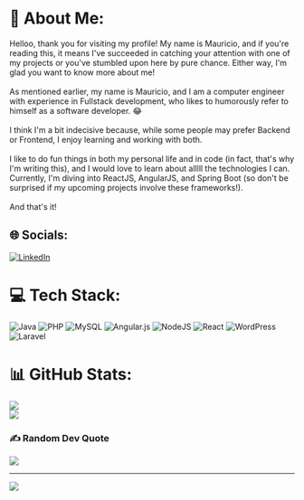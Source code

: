 # 💫 About Me:
Helloo, thank you for visiting my profile! My name is Mauricio, and if you're reading this, it means I've succeeded in catching your attention with one of my projects or you've stumbled upon here by pure chance. Either way, I'm glad you want to know more about me!<br><br>As mentioned earlier, my name is Mauricio, and I am a computer engineer with experience in Fullstack development, who likes to humorously refer to himself as a software developer. 😂<br><br>I think I'm a bit indecisive because, while some people may prefer Backend or Frontend, I enjoy learning and working with both.<br><br>I like to do fun things in both my personal life and in code (in fact, that's why I'm writing this), and I would love to learn about alllll the technologies I can. Currently, I'm diving into ReactJS, AngularJS, and Spring Boot (so don't be surprised if my upcoming projects involve these frameworks!).<br><br>And that's it!


## 🌐 Socials:
[![LinkedIn](https://img.shields.io/badge/LinkedIn-%230077B5.svg?logo=linkedin&logoColor=white)](https://linkedin.com/in/https://www.linkedin.com/in/mauricioperniaarbuges/) 

# 💻 Tech Stack:
![Java](https://img.shields.io/badge/java-%23ED8B00.svg?style=flat&logo=openjdk&logoColor=white) ![PHP](https://img.shields.io/badge/php-%23777BB4.svg?style=flat&logo=php&logoColor=white) ![MySQL](https://img.shields.io/badge/mysql-%2300000f.svg?style=flat&logo=mysql&logoColor=white) ![Angular.js](https://img.shields.io/badge/angular.js-%23E23237.svg?style=flat&logo=angularjs&logoColor=white) ![NodeJS](https://img.shields.io/badge/node.js-6DA55F?style=flat&logo=node.js&logoColor=white) ![React](https://img.shields.io/badge/react-%2320232a.svg?style=flat&logo=react&logoColor=%2361DAFB) ![WordPress](https://img.shields.io/badge/WordPress-%23117AC9.svg?style=flat&logo=WordPress&logoColor=white) ![Laravel](https://img.shields.io/badge/laravel-%23FF2D20.svg?style=flat&logo=laravel&logoColor=white)
# 📊 GitHub Stats:
![](https://github-readme-streak-stats.herokuapp.com/?user=mauri276&theme=dark&hide_border=false)<br/>
![](https://github-readme-stats.vercel.app/api/top-langs/?username=mauri276&theme=dark&hide_border=false&include_all_commits=false&count_private=false&layout=compact)

### ✍️ Random Dev Quote
![](https://quotes-github-readme.vercel.app/api?type=horizontal&theme=merko)

---
[![](https://visitcount.itsvg.in/api?id=mauri276&icon=2&color=0)](https://visitcount.itsvg.in)

<!-- Proudly created with GPRM ( https://gprm.itsvg.in ) -->
